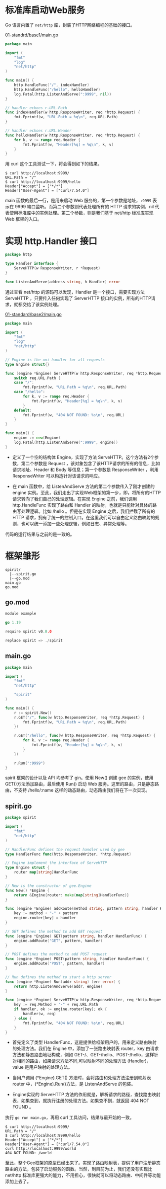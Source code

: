 # 标准库启动Web服务

Go 语言内置了 `net/http` 库，封装了HTTP网络编程的基础的接口。

[01-standrd/base1/main.go](/web-frame/01-standard/base1/main.go)

```go
package main

import (
	"fmt"
	"log"
	"net/http"
)

func main() {
	http.HandleFunc("/", indexHandler)
	http.HandleFunc("/hello", helloHandler)
	log.Fatal(http.ListenAndServe(":9999", nil))
}

// handler echoes r.URL.Path
func indexHandler(w http.ResponseWriter, req *http.Request) {
	fmt.Fprintf(w, "URL.Path = %q\n", req.URL.Path)
}

// handler echoes r.URL.Header
func helloHandler(w http.ResponseWriter, req *http.Request) {
	for k, v := range req.Header {
		fmt.Fprintf(w, "Header[%q] = %q\n", k, v)
	}
}
```

用 curl 这个工具测试一下，将会得到如下的结果。

```
$ curl http://localhost:9999/
URL.Path = "/"
$ curl http://localhost:9999/hello
Header["Accept"] = ["*/*"]
Header["User-Agent"] = ["curl/7.54.0"]
```

main 函数的最后一行，是用来启动 Web 服务的，第一个参数是地址，`:9999` 表示在 9999 端口监听。而第二个参数则代表处理所有的 HTTP 请求的实例，nil 代表使用标准库中的实例处理。第二个参数，则是我们基于 net/http 标准库实现 Web 框架的入口。

# 实现 http.Handler 接口

```go
package http

type Handler interface {
    ServeHTTP(w ResponseWriter, r *Request)
}

func ListenAndServe(address string, h Handler) error
```

通过查看 net/http 的源码可以发现，Handler 是一个接口，需要实现方法 ServeHTTP ，只要传入任何实现了 ServerHTTP 接口的实例，所有的HTTP请求，就都交给了该实例处理。

[01-standard/base2/main.go](/web-frame/01-standard/base2/main.go)

```go
package main

import (
	"fmt"
	"log"
	"net/http"
)

// Engine is the uni handler for all requests
type Engine struct{}

func (engine *Engine) ServeHTTP(w http.ResponseWriter, req *http.Request) {
	switch req.URL.Path {
	case "/":
		fmt.Fprintf(w, "URL.Path = %q\n", req.URL.Path)
	case "/hello":
		for k, v := range req.Header {
			fmt.Fprintf(w, "Header[%q] = %q\n", k, v)
		}
	default:
		fmt.Fprintf(w, "404 NOT FOUND: %s\n", req.URL)
	}
}

func main() {
	engine := new(Engine)
	log.Fatal(http.ListenAndServe(":9999", engine))
}
```

- 定义了一个空的结构体 Engine，实现了方法 ServeHTTP。这个方法有2个参数，第二个参数是 Request ，该对象包含了该HTTP请求的所有的信息，比如请求地址、Header 和 Body 等信息；第一个参数是 ResponseWriter ，利用 ResponseWriter 可以构造针对该请求的响应。

- 在 main 函数中，给 ListenAndServe 方法的第二个参数传入了刚才创建的 engine 实例。至此，我们走出了实现Web框架的第一步，即，将所有的HTTP请求转向了我们自己的处理逻辑。在实现 Engine 之前，我们调用 http.HandleFunc 实现了路由和 Handler 的映射，也就是只能针对具体的路由写处理逻辑。比如 /hello 。但是在实现 Engine 之后，我们拦截了所有的 HTTP 请求，拥有了统一的控制入口。在这里我们可以自由定义路由映射的规则，也可以统一添加一些处理逻辑，例如日志、异常处理等。

代码的运行结果与之前的是一致的。

# 框架雏形

```tree
spirit/
  |--spirit.go
  |--go.mod
main.go
go.mod
```

## go.mod

```go
module example

go 1.19

require spirit v0.0.0

replace spirit => ./spirit
```

## main.go

```go
package main

import (
	"fmt"
	"net/http"

	"spirit"
)

func main() {
	r := spirit.New()
	r.GET("/", func(w http.ResponseWriter, req *http.Request) {
		fmt.Fprintf(w, "URL.Path = %q\n", req.URL.Path)
	})

	r.GET("/hello", func(w http.ResponseWriter, req *http.Request) {
		for k, v := range req.Header {
			fmt.Fprintf(w, "Header[%q] = %q\n", k, v)
		}
	})

	r.Run(":9999")
}
```

spirit 框架的设计以及 API 均参考了 gin。使用 New() 创建 gee 的实例，使用 GET()方法添加路由，最后使用 Run() 启动 Web 服务。这里的路由，只是静态路由，不支持 /hello/:name 这样的动态路由，动态路由我们将在下一次实现。

## spirit.go

```go
package spirit

import (
	"fmt"
	"net/http"
)

// HandlerFunc defines the request handler used by gee
type HandlerFunc func(http.ResponseWriter, *http.Request)

// Engine implement the interface of ServeHTTP
type Engine struct {
	router map[string]HandlerFunc
}

// New is the constructor of gee.Engine
func New() *Engine {
	return &Engine{router: make(map[string]HandlerFunc)}
}

func (engine *Engine) addRoute(method string, pattern string, handler HandlerFunc) {
	key := method + "-" + pattern
	engine.router[key] = handler
}

// GET defines the method to add GET request
func (engine *Engine) GET(pattern string, handler HandlerFunc) {
	engine.addRoute("GET", pattern, handler)
}

// POST defines the method to add POST request
func (engine *Engine) POST(pattern string, handler HandlerFunc) {
	engine.addRoute("POST", pattern, handler)
}

// Run defines the method to start a http server
func (engine *Engine) Run(addr string) (err error) {
	return http.ListenAndServe(addr, engine)
}

func (engine *Engine) ServeHTTP(w http.ResponseWriter, req *http.Request) {
	key := req.Method + "-" + req.URL.Path
	if handler, ok := engine.router[key]; ok {
		handler(w, req)
	} else {
		fmt.Fprintf(w, "404 NOT FOUND: %s\n", req.URL)
	}
}
```

- 首先定义了类型 HandlerFunc，这是提供给框架用户的，用来定义路由映射的处理方法。我们在 Engine 中，添加了一张路由映射表 router，key 由请求方法和静态路由地址构成，例如 GET-/、GET-/hello、POST-/hello，这样针对相同的路由，如果请求方法不同,可以映射不同的处理方法 (Handler)，value 是用户映射的处理方法。

- 当用户调用 (*Engine).GET() 方法时，会将路由和处理方法注册到映射表 router 中，(*Engine).Run()方法，是 ListenAndServe 的包装。

- Engine实现的 ServeHTTP 方法的作用就是，解析请求的路径，查找路由映射表，如果查到，就执行注册的处理方法。如果查不到，就返回 404 NOT FOUND 。

执行 `go run main.go`，再用 curl 工具访问，结果与最开始的一致。

```
$ curl http://localhost:9999/
URL.Path = "/"
$ curl http://localhost:9999/hello
Header["Accept"] = ["*/*"]
Header["User-Agent"] = ["curl/7.54.0"]
curl http://localhost:9999/world
404 NOT FOUND: /world
```

至此，整个Gee框架的原型已经出来了。实现了路由映射表，提供了用户注册静态路由的方法，包装了启动服务的函数。当然，到目前为止，我们还没有实现比 net/http 标准库更强大的能力，不用担心，很快就可以将动态路由、中间件等功能添加上去了。

